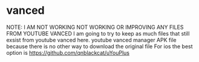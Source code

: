 # vanced
NOTE: I AM NOT WORKING NOT WORKING OR IMPROVING ANY FILES FROM YOUTUBE VANCED
I am going to try to keep as much files that still exsist from youtube vanced here.
youtube vanced manager APK file because there is no other way to download the original file
For ios the best option is https://github.com/qnblackcat/uYouPlus
